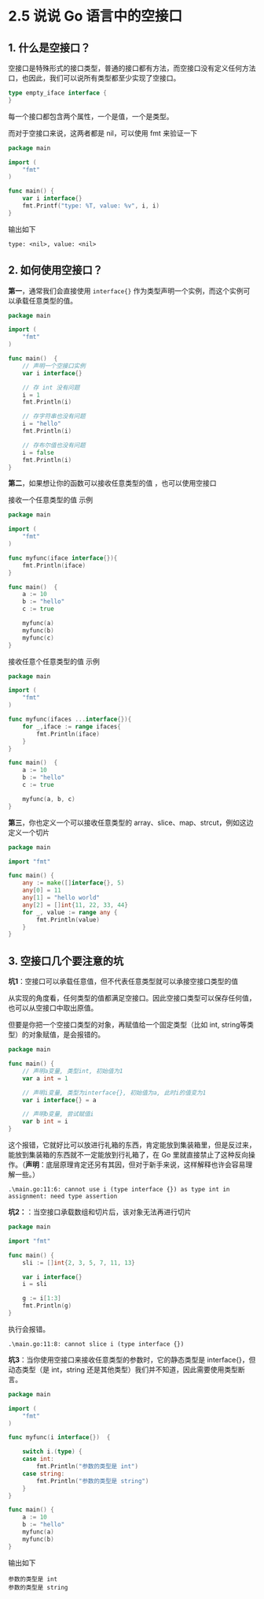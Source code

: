 # 2.5 说说 Go 语言中的空接口



## 1. 什么是空接口？

空接口是特殊形式的接口类型，普通的接口都有方法，而空接口没有定义任何方法口，也因此，我们可以说所有类型都至少实现了空接口。

```go
type empty_iface interface {
}
```

每一个接口都包含两个属性，一个是值，一个是类型。

而对于空接口来说，这两者都是 nil，可以使用 fmt 来验证一下

```go
package main

import (
	"fmt"
)

func main() {
	var i interface{}
	fmt.Printf("type: %T, value: %v", i, i)
}
```

输出如下

```
type: <nil>, value: <nil>
```



## 2. 如何使用空接口？

**第一**，通常我们会直接使用 `interface{}` 作为类型声明一个实例，而这个实例可以承载任意类型的值。

```go
package main

import (
	"fmt"
)

func main()  {
	// 声明一个空接口实例
	var i interface{}

	// 存 int 没有问题
	i = 1
	fmt.Println(i)

	// 存字符串也没有问题
	i = "hello"
	fmt.Println(i)

	// 存布尔值也没有问题
	i = false
	fmt.Println(i)
}
```

**第二**，如果想让你的函数可以接收任意类型的值 ，也可以使用空接口

接收一个任意类型的值 示例

```go
package main

import (
	"fmt"
)

func myfunc(iface interface{}){
	fmt.Println(iface)
}

func main()  {
	a := 10
	b := "hello"
	c := true

	myfunc(a)
	myfunc(b)
	myfunc(c)
}
```

接收任意个任意类型的值 示例

```go
package main

import (
	"fmt"
)

func myfunc(ifaces ...interface{}){
	for _,iface := range ifaces{
		fmt.Println(iface)
	}
}

func main()  {
	a := 10
	b := "hello"
	c := true

	myfunc(a, b, c)
}
```

**第三**，你也定义一个可以接收任意类型的 array、slice、map、strcut，例如这边定义一个切片

```go
package main

import "fmt"

func main() {
    any := make([]interface{}, 5)
    any[0] = 11
    any[1] = "hello world"
    any[2] = []int{11, 22, 33, 44}
    for _, value := range any {
        fmt.Println(value)
    }
}
```



## 3. 空接口几个要注意的坑

**坑1**：空接口可以承载任意值，但不代表任意类型就可以承接空接口类型的值

从实现的角度看，任何类型的值都满足空接口。因此空接口类型可以保存任何值，也可以从空接口中取出原值。

但要是你把一个空接口类型的对象，再赋值给一个固定类型（比如 int, string等类型）的对象赋值，是会报错的。

```go
package main

func main() {
	// 声明a变量, 类型int, 初始值为1
	var a int = 1

	// 声明i变量, 类型为interface{}, 初始值为a, 此时i的值变为1
	var i interface{} = a

	// 声明b变量, 尝试赋值i
	var b int = i
}
```

这个报错，它就好比可以放进行礼箱的东西，肯定能放到集装箱里，但是反过来，能放到集装箱的东西就不一定能放到行礼箱了，在 Go 里就直接禁止了这种反向操作。（**声明**：底层原理肯定还另有其因，但对于新手来说，这样解释也许会容易理解一些。）

```
.\main.go:11:6: cannot use i (type interface {}) as type int in assignment: need type assertion
```



**坑2：**：当空接口承载数组和切片后，该对象无法再进行切片

```go
package main

import "fmt"

func main() {
	sli := []int{2, 3, 5, 7, 11, 13}

	var i interface{}
	i = sli

	g := i[1:3]
	fmt.Println(g)
}
```

执行会报错。

```
.\main.go:11:8: cannot slice i (type interface {})
```



**坑3**：当你使用空接口来接收任意类型的参数时，它的静态类型是 interface{}，但动态类型（是 int，string 还是其他类型）我们并不知道，因此需要使用类型断言。

```go
package main

import (
	"fmt"
)

func myfunc(i interface{})  {

	switch i.(type) {
	case int:
		fmt.Println("参数的类型是 int")
	case string:
		fmt.Println("参数的类型是 string")
	}
}

func main() {
	a := 10
	b := "hello"
	myfunc(a)
	myfunc(b)
}
```

输出如下

```
参数的类型是 int
参数的类型是 string
```





